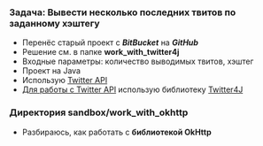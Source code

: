 ### Задача: Вывести несколько последних твитов по заданному хэштегу
- Перенёс старый проект с ***BitBucket*** на ***GitHub***
- Решение см. в папке **work_with_twitter4j**
- Входные параметры: количество выводимых твитов, хэштег
- Проект на Java
- Использую [Twitter API][1]
- [Для работы с Twitter API][2] использую библиотеку [Twitter4J][3]

[1]: https://developer.twitter.com/en/docs
[2]: https://developer.twitter.com/en/docs/developer-utilities/twitter-libraries.html  
[3]: http://twitter4j.org/en/index.html

### Директория sandbox/work_with_okhttp
- Разбираюсь, как работать с **библиотекой OkHttp**

